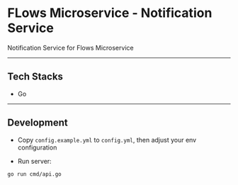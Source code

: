 # FLows Microservice - Notification Service

Notification Service for Flows Microservice

---

## Tech Stacks

- Go

---

## Development

- Copy `config.example.yml` to `config.yml`, then adjust your env configuration

- Run server:

```bash
go run cmd/api.go
```
